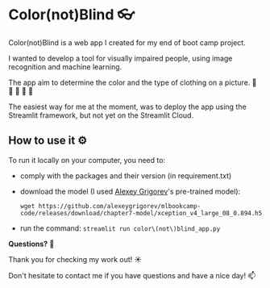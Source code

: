 # Color(not)Blind 👓

Color(not)Blind is a web app I created for my end of boot camp project.

I wanted to develop a tool for visually impaired people, using image recognition and machine learning.

The app aim to determine the color and the type of clothing on a picture. 👕 👖 👗 🧥 🎨

The easiest way for me at the moment, was to deploy the app using the Streamlit framework, but not yet on the Streamlit Cloud.


## How to use it ⚙️

To run it locally on your computer, you need to:
- comply with the packages and their version (in requirement.txt)
- download the model (I used [Alexey Grigorev](https://github.com/alexeygrigorev)'s pre-trained model):

    `wget https://github.com/alexeygrigorev/mlbookcamp-code/releases/download/chapter7-model/xception_v4_large_08_0.894.h5`

- run the command: `streamlit run color\(not\)blind_app.py`

**Questions?** 🔎

Thank you for checking my work out! ☀️

Don't hesitate to contact me if you have questions and have a nice day! 📫
